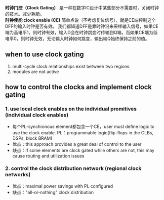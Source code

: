 **时钟门控（Clock Gating）** 是一种在数字IC设计中某些部分不需要时，关闭时钟的技术。减少耗能。<br>
**时钟使能 clock enable (CE)** 简单点说（不考虑复位信号），就是CE端控制这个DFF的输入时钟是否有效。
我们都知道DFF是靠时钟沿来采样输入信号，如果CE端为高电平1，则时钟有效，输入D会在时钟跳变时传输到Q端，而如果CE端为低电平0，则时钟无效，无论输入时钟如何跳变，输出端Q始终保持之前的值。<br>

## when to use clock gating
1. multi-cycle clock relationships exist between two regions
2. modules are not active

## how to control the clocks and implement clock gating
### 1. use local clock enables on the individual promitives (individual clock enables)
- 每个PL-synchronous element都包含一个CE，user must define logic to use the clock enable.
  PL：programmable logic(flip-flops in the CLBs, DSPs, block BRAM)
- 优点：this approach provides a great deal of control to the user
- 缺点：if some elements are clock gated while others are not, this may cause routing and utilization issues
### 2. control the clock distribution network (regional clock networks)
- 优点：maximal power savings with PL configured
- 缺点："all-or-nothing" clock distribution
